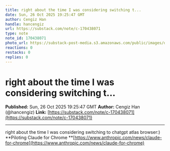 ```yaml
---
title: right about the time I was considering switching t...
date: Sun, 26 Oct 2025 19:25:47 GMT
author: Cengiz Han
handle: hancengiz
url: https://substack.com/note/c-170438071
type: note
note_id: 170438071
photo_url: https://substack-post-media.s3.amazonaws.com/public/images/dd3c9352-78f7-4a7e-ab29-7efd239dd41c_400x400.jpeg
reactions: 0
restacks: 0
replies: 0
---
```


# right about the time I was considering switching t...

**Published:** Sun, 26 Oct 2025 19:25:47 GMT
**Author:** Cengiz Han (@hancengiz)
**Link:** [https://substack.com/note/c-170438071](https://substack.com/note/c-170438071)

---

right about the time I was considering switching to chatgpt atlas browser:) **Piloting Claude for Chrome **[https://www.anthropic.com/news/claude-for-chrome](https://www.anthropic.com/news/claude-for-chrome)
